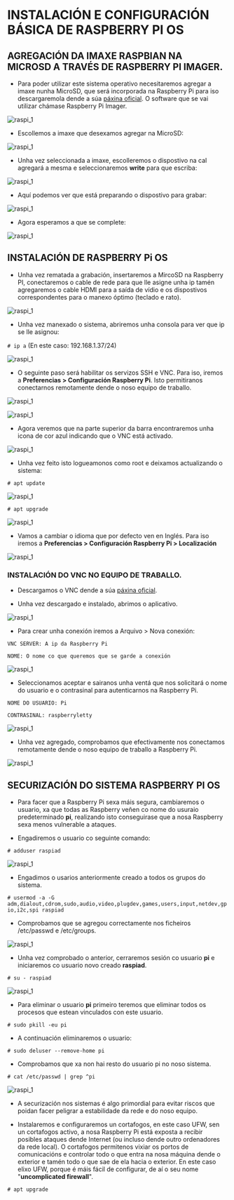 #	INSTALACIÓN E CONFIGURACIÓN BÁSICA DE RASPBERRY PI OS


## AGREGACIÓN DA IMAXE RASPBIAN NA MICROSD A TRAVÉS DE RASPBERRY PI IMAGER.

- Para poder utilizar este sistema operativo necesitaremos agregar a imaxe nunha MicroSD, que será incorporada na Raspberry Pi para iso descargaremola dende a súa [páxina oficial](https://www.raspberrypi.org/software/). O software que se vai utilizar chámase Raspberry Pi Imager.


![raspi_1](doc/img/imaxes-raspbian/rasp1.png)


- Escollemos a imaxe que desexamos agregar na MicroSD:


![raspi_1](doc/img/imaxes-raspbian/rasp2.png)


- Unha vez seleccionada a imaxe, escolleremos o dispostivo na cal agregará a mesma e seleccionaremos **write** para que escriba:


![raspi_1](doc/img/imaxes-raspbian/rasp3.png)


- Aquí podemos ver que está preparando o dispostivo para grabar:


![raspi_1](doc/img/imaxes-raspbian/rasp4.png)


- Agora esperamos a que se complete:


![raspi_1](doc/img/imaxes-raspbian/rasp5.png)



## INSTALACIÓN DE RASPBERRY Pi OS

- Unha vez rematada a grabación, insertaremos a MircoSD na Raspberry PI, conectaremos o cable de rede para que lle asigne unha ip tamén agregaremos o cable HDMI para a saída de vídio e os dispostivos correspondentes para o manexo óptimo (teclado e rato).


![raspi_1](doc/img/imaxes-raspbian/rasp6.png)


- Unha vez manexado o sistema, abriremos unha consola para ver que ip se lle asignou:

`# ip a` (En este caso: 192.168.1.37/24)

![raspi_1](doc/img/imaxes-raspbian/rasp7.png)


- O seguinte paso será habilitar os servizos SSH e VNC. Para iso, iremos a **Preferencias > Configuración Raspberry Pi**. Isto permitiranos conectarnos remotamente dende o noso equipo de traballo.


![raspi_1](doc/img/imaxes-raspbian/rasp8.png)


![raspi_1](doc/img/imaxes-raspbian/rasp9.png)


- Agora veremos que na parte superior da barra encontraremos unha icona de cor azul indicando que o VNC está activado.


![raspi_1](doc/img/imaxes-raspbian/rasp10.png)


- Unha vez feito isto logueamonos como root e deixamos actualizando o sistema:


`# apt update `


![raspi_1](doc/img/imaxes-raspbian/rasp11.png)


`# apt upgrade `


![raspi_1](doc/img/imaxes-raspbian/rasp12.png)


- Vamos a cambiar o idioma que por defecto ven en Inglés. Para iso iremos a **Preferencias > Configuración Raspberry Pi > Localización**


![raspi_1](doc/img/imaxes-raspbian/rasp17.png)


### INSTALACIÓN DO VNC NO EQUIPO DE TRABALLO.


- Descargamos o VNC dende a súa [páxina oficial](https://www.realvnc.com/es/connect/download/viewer/).

- Unha vez descargado e instalado, abrimos o aplicativo.


![raspi_1](doc/img/imaxes-raspbian/rasp13.png)


- Para crear unha conexión iremos a Arquivo > Nova conexión:

` VNC SERVER: A ip da Raspberry Pi `

` NOME: O nome co que queremos que se garde a conexión `


![raspi_1](doc/img/imaxes-raspbian/rasp14.png)


- Seleccionamos aceptar e sairanos unha ventá que nos solicitará o nome do usuario e o contrasinal para autenticarnos na Raspberry Pi.

` NOME DO USUARIO: Pi `

` CONTRASINAL: raspberryletty `


![raspi_1](doc/img/imaxes-raspbian/rasp15.png)


- Unha vez agregado, comprobamos que efectivamente nos conectamos remotamente dende o noso equipo de traballo a Raspberry Pi.


![raspi_1](doc/img/imaxes-raspbian/rasp16.png)


## SECURIZACIÓN DO SISTEMA RASPBERRY PI OS


- Para facer que a Raspberry Pi sexa máis segura, cambiaremos o usuario, xa que todas as Raspberry veñen co nome
do usuraio predeterminado **pi**, realizando isto conseguirase que a nosa Raspberry sexa menos vulnerable a ataques.

- Engadiremos o usuario co seguinte comando:

`# adduser raspiad`

![raspi_1](doc/img/imaxes-raspbian/rasp18.png)


- Engadimos o usarios anteriormente creado a todos os grupos do sistema.


`# usermod -a -G adm,dialout,cdrom,sudo,audio,video,plugdev,games,users,input,netdev,gpio,i2c,spi raspiad`


- Comprobamos que se agregou correctamente nos ficheiros /etc/passwd e /etc/groups.


![raspi_1](doc/img/imaxes-raspbian/rasp19.png)


- Unha vez comprobado o anterior, cerraremos sesión co usuario **pi** e iniciaremos co usuario novo creado **raspiad**.

`# su - raspiad `


![raspi_1](doc/img/imaxes-raspbian/rasp20.png)


- Para eliminar o usuario **pi** primeiro teremos que eliminar todos os procesos que estean vinculados con este usuario.

`# sudo pkill -eu pi `


- A continuación eliminaremos o usuario:


`# sudo deluser --remove-home pi`


- Comprobamos que xa non hai resto do usuario pi no noso sistema.


`# cat /etc/passwd | grep ^pi `


![raspi_1](doc/img/imaxes-raspbian/rasp21.png)



















- A securización nos sistemas é algo primordial para evitar riscos que poidan facer peligrar a estabilidade da rede e do noso equipo.

- Instalaremos e configuraremos un cortafogos, en este caso UFW, sen un cortafogos activo, a nosa Raspberry Pi está exposta a recibir posibles 
ataques dende Internet (ou incluso dende outro ordenadores da rede local). O cortafogos permitenos vixiar os portos de comunicacións e controlar
todo o que entra na nosa máquina dende o exterior e tamén todo o que sae de ela hacia o exterior. En este caso elixo UFW, porque é máis fácil de configurar, de aí o seu nome "**uncomplicated firewall**".


`# apt upgrade `






